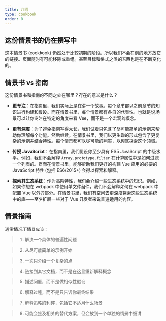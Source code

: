 ```yaml
---
title: 介绍
type: cookbook
order: 0
---
```


## 这份情景书的仍在撰写中

<p class="tip">这本情景书 (cookbook) 仍然处于比较初期的阶段。所以我们不会在别的地方放它的链接。页面随时有可能移除或重组。甚至目标和格式之类的东西也是在不断变化的。</p>

## 情景书 vs 指南

这份情景书和指南的不同之处在哪里？存在的意义是什么？

* **更专注**：在指南里，我们实际上是在讲一个故事。每个章节都以之前章节的知识进行构建和假设。而在情景书里，每个情景都有各自的代表性。也就是说场景可以让你专注在特定的角度来看 Vue，而不是一个宏观的概念。

* **更有深度**：为了避免指南写得太长，我们试着只包含了尽可能简单的示例来帮助你理解每个功能。然后继续。在情景书里，我们以更生动的形式包含了更复杂的示例并结合特性。每个情景都可以尽可能的翔实，以彻底探索这个领域。

* **传授 JavaScript**：在指南里，我们假设你至少具有 ES5 JavaScript 的中级水平。例如，我们不会解释 `Array.prototype.filter` 在计算属性中是如何过滤一个列表的。然而在情景书里，能够帮助我们更好的构建 Vue 应用的必要的 JavaScript 特性 (包括 ES6/2015+) 会得以探索和解释。

* **探索其生态系统**：作为高阶特性，我们会介绍一些生态系统中的知识。例如，如果你想在 webpack 中使用单文件组件，我们不会解释如何在 webpack 中配置 Vue 以外的部分。在情景书里，我们有空间去更深度探索这些生态系统中的库——至少扩展一些对于 Vue 开发者来说普遍适用的内容。

## 情景指南

通常情况下情景应该：

> 1. 解决一个具体的普遍性问题

> 2. 从尽可能简单的示例开始

> 3. 一次只介绍一个复杂的点

> 4. 链接到其它文档，而不是在这里重新解释概念

> 5. 描述问题，而不是做相似性假设

> 6. 解释过程，而不是只告诉你最终结果

> 7. 解释策略的利弊，包括它不适用什么场景

> 8. 可能会提及相关的替代方案，但会放到一个单独的情景中细讲
